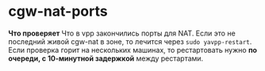 # cgw-nat-ports

**Что проверяет**
Что в vpp закончились порты для NAT. Если это не последний живой cgw-nat в зоне, то лечится через `sudo yavpp-restart`. Если проверка горит на нескольких машинах, то рестартовать нужно **по очереди, с 10-минутной задержкой** между рестартами.
